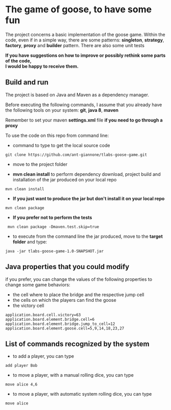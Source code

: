 # The game of goose, to have some fun

The project concerns a basic implementation of the goose game. Within the code, even if in a simple way, there are some patterns: 
**singleton**, **strategy**, **factory**, **proxy** and **builder** pattern.   There are also some unit tests

**If you have suggestions on how to improve or possibly rethink some parts of the code,  
I would be happy to receive them.**

Build and run
---
The project is based on Java and Maven as a dependency manager. 

Before executing the following commands, I assume that you already have  
the following tools on your system: **git**, **java 8**, **maven**

Remember to set your maven **settings.xml** file **if you need to go through a proxy**


To use the code on this repo from command line:
* command to type to get the local source code
```
git clone https://github.com/ant-giannone/tlabs-goose-game.git
```
* move to the project folder

* **mvn clean install** to perform dependency download, project build and installation of the jar produced on your local repo
```
mvn clean install
```
* **If you just want to produce the jar but don't install it on your local repo**
```
mvn clean package
```
* **If you prefer not to perform the tests**
```
 mvn clean package -Dmaven.test.skip=true
```
* to execute from the command line the jar produced, move to the **target folder** and type:  
```
java -jar tlabs-goose-game-1.0-SNAPSHOT.jar
```

Java properties that you could modify
---

if you prefer, you can change the values of the following properties to change some game behaviors: 
* the cell where to place the bridge and the respective jump cell
* the cells on which the players can find the goose
* the victory cell

```
application.board.cell.victory=63
application.board.element.bridge.cell=6
application.board.element.bridge.jump_to_cell=12
application.board.element.goose.cell=5,9,14,18,23,27
```


List of commands recognized by the system
---

* to add a player, you can type
```
add player Bob
```

* to move a player, with a manual rolling dice, you can type
```
move alice 4,6
```

* to move a player, with automatic system rolling dice, you can type
```
move alice
```